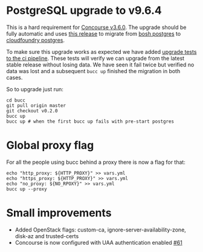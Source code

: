 # PostgreSQL upgrade to v9.6.4
This is a hard requirement for [Concourse v3.6.0](https://concourse.ci/downloads.html#v3.6.0).
The upgrade should be fully automatic and uses [this release](https://github.com/rkoster/migrate-postgres-boshrelease) to migrate from [bosh postgres](https://github.com/cloudfoundry/bosh/tree/master/jobs/postgres-9.4) to [cloudfoundry postgres](https://github.com/cloudfoundry/postgres-release).

To make sure this upgrade works as expected we have added [upgrade tests to the ci pipeline](https://ci.starkandwayne.com/teams/main/pipelines/bucc/jobs/upgrade-test/builds/30). These tests will verify we can upgrade from the latest stable release without losing data. We have seen it fail twice but verified no data was lost and a subsequent `bucc up` finished the migration in both cases.

So to upgrade just run:
```
cd bucc
git pull origin master
git checkout v0.2.0
bucc up
bucc up # when the first bucc up fails with pre-start postgres
```

# Global proxy flag
For all the people using bucc behind a proxy there is now a flag for that:
```
echo "http_proxy: ${HTTP_PROXY}" >> vars.yml
echo "https_proxy: ${HTTP_PROXY}" >> vars.yml
echo "no_proxy: ${NO_RPOXY}" >> vars.yml
bucc up --proxy
```

# Small improvements
- Added OpenStack flags: custom-ca, ignore-server-availability-zone, disk-az  and trusted-certs
- Concourse is now configured with UAA authentication enabled [#61](https://github.com/starkandwayne/bucc/pull/61)
